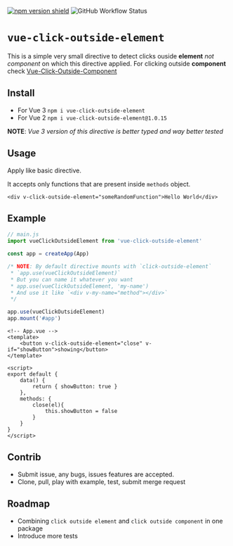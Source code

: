 [![npm version shield](https://img.shields.io/npm/v/vue-click-outside-element)](https://www.npmjs.com/package/vue-click-outside-element)
![GitHub Workflow Status](https://img.shields.io/github/actions/workflow/status/colthands/Vue-Click-Outside-Element/node.js.yml?branch=master&color=lightseagreen&label=tests)


# `vue-click-outside-element`
This is a simple very small directive to detect clicks ouside **element** _not component_ on which this directive applied. For clicking outside **component** check [Vue-Click-Outside-Component](https://github.com/ColdHandz/Vue-Click-Outside-Component)

## Install
* For Vue 3 `npm i vue-click-outside-element`
* For Vue 2 `npm i vue-click-outside-element@1.0.15`

**NOTE**: _Vue 3 version of this directive is better typed and way better tested_

## Usage

Apply like basic directive.

It accepts only functions that are present inside `methods` object.

`<div v-click-outside-element="someRandomFunction">Hello World</div>`

## Example

```js
// main.js
import vueClickOutsideElement from 'vue-click-outside-element'

const app = createApp(App)

/* NOTE: By default directive mounts with `click-outside-element`
 * `app.use(vueClickOutsideElement)`
 * But you can name it whatever you want
 * app.use(vueClickOutsideElement, 'my-name')
 * And use it like `<div v-my-name="method"></div>`
 */

app.use(vueClickOutsideElement)
app.mount('#app')
```

```vue
<!-- App.vue -->
<template>
    <button v-click-outside-element="close" v-if="showButton">showing</button>
</template>

<script>
export default {
    data() {
        return { showButton: true }
    },
    methods: {
        close(el){
            this.showButton = false
        }
    }
}
</script>
```

## Contrib

* Submit issue, any bugs, issues features are accepted.
* Clone, pull, play with example, test, submit merge request

## Roadmap

* Combining `click outside element` and `click outside component` in one package
* Introduce more tests
